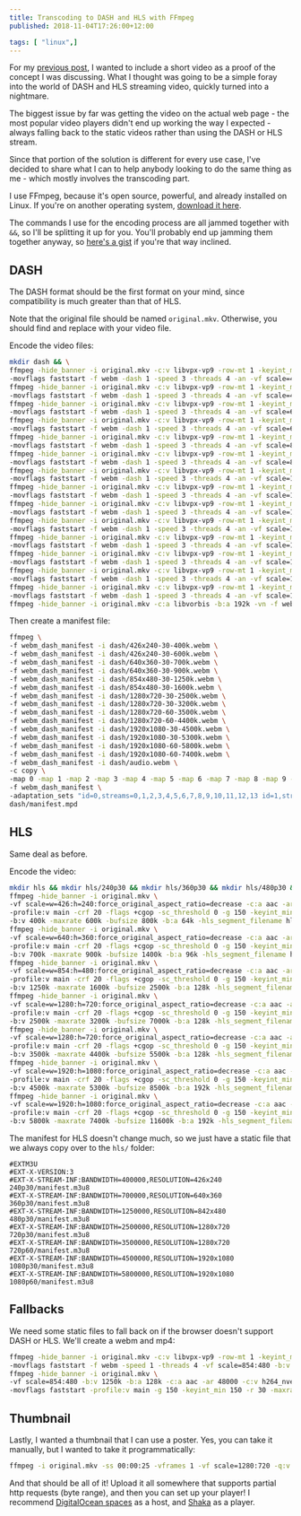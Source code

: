 ```yaml
---
title: Transcoding to DASH and HLS with FFmpeg
published: 2018-11-04T17:26:00+12:00

tags: [ "linux",]
---
```


For my [previous post](https://www.crookm.com/journal/2018/running-skyrim-se-on-linux-mint-19/), I wanted to include a short video as a proof of the concept I was discussing. What I thought was going to be a simple foray into the world of DASH and HLS streaming video, quickly turned into a nightmare.

The biggest issue by far was getting the video on the actual web page - the most popular video players didn't end up working the way I expected - always falling back to the static videos rather than using the DASH or HLS stream.

Since that portion of the solution is different for every use case, I've decided to share what I can to help anybody looking to do the same thing as me - which mostly involves the transcoding part.

I use FFmpeg, because it's open source, powerful, and already installed on Linux. If you're on another operating system, [download it here](https://www.ffmpeg.org/).

The commands I use for the encoding process are all jammed together with `&&`, so I'll be splitting it up for you. You'll probably end up jamming them together anyway, so [here's a gist](https://gist.github.com/crookm/ab234655b5b3d2e4ac5f1502ad1b6e5c) if you're that way inclined.

## DASH
The DASH format should be the first format on your mind, since compatibility is much greater than that of HLS.

Note that the original file should be named `original.mkv`. Otherwise, you should find and replace with your video file.

Encode the video files:

```sh
mkdir dash && \
ffmpeg -hide_banner -i original.mkv -c:v libvpx-vp9 -row-mt 1 -keyint_min 150 -g 150 -tile-columns 4 -frame-parallel 1 \
-movflags faststart -f webm -dash 1 -speed 3 -threads 4 -an -vf scale=426:240 -b:v 400k -r 30 -dash 1 dash/426x240-30-400k.webm && \
ffmpeg -hide_banner -i original.mkv -c:v libvpx-vp9 -row-mt 1 -keyint_min 150 -g 150 -tile-columns 4 -frame-parallel 1 \
-movflags faststart -f webm -dash 1 -speed 3 -threads 4 -an -vf scale=426:240 -b:v 600k -r 30 -dash 1 dash/426x240-30-600k.webm && \
ffmpeg -hide_banner -i original.mkv -c:v libvpx-vp9 -row-mt 1 -keyint_min 150 -g 150 -tile-columns 4 -frame-parallel 1 \
-movflags faststart -f webm -dash 1 -speed 3 -threads 4 -an -vf scale=640:360 -b:v 700k -r 30 -dash 1 dash/640x360-30-700k.webm && \
ffmpeg -hide_banner -i original.mkv -c:v libvpx-vp9 -row-mt 1 -keyint_min 150 -g 150 -tile-columns 4 -frame-parallel 1 \
-movflags faststart -f webm -dash 1 -speed 3 -threads 4 -an -vf scale=640:360 -b:v 900k -r 30 -dash 1 dash/640x360-30-900k.webm && \
ffmpeg -hide_banner -i original.mkv -c:v libvpx-vp9 -row-mt 1 -keyint_min 150 -g 150 -tile-columns 4 -frame-parallel 1 \
-movflags faststart -f webm -dash 1 -speed 3 -threads 4 -an -vf scale=854:480 -b:v 1250k -r 30 -dash 1 dash/854x480-30-1250k.webm && \
ffmpeg -hide_banner -i original.mkv -c:v libvpx-vp9 -row-mt 1 -keyint_min 150 -g 150 -tile-columns 4 -frame-parallel 1 \
-movflags faststart -f webm -dash 1 -speed 3 -threads 4 -an -vf scale=854:480 -b:v 1600k -r 30 -dash 1 dash/854x480-30-1600k.webm && \
ffmpeg -hide_banner -i original.mkv -c:v libvpx-vp9 -row-mt 1 -keyint_min 150 -g 150 -tile-columns 4 -frame-parallel 1 \
-movflags faststart -f webm -dash 1 -speed 3 -threads 4 -an -vf scale=1280:720 -b:v 2500k -r 30 -dash 1 dash/1280x720-30-2500k.webm && \
ffmpeg -hide_banner -i original.mkv -c:v libvpx-vp9 -row-mt 1 -keyint_min 150 -g 150 -tile-columns 4 -frame-parallel 1 \
-movflags faststart -f webm -dash 1 -speed 3 -threads 4 -an -vf scale=1280:720 -b:v 3200k -r 30 -dash 1 dash/1280x720-30-3200k.webm && \
ffmpeg -hide_banner -i original.mkv -c:v libvpx-vp9 -row-mt 1 -keyint_min 150 -g 150 -tile-columns 4 -frame-parallel 1 \
-movflags faststart -f webm -dash 1 -speed 3 -threads 4 -an -vf scale=1280:720 -b:v 3500k -r 60 -dash 1 dash/1280x720-60-3500k.webm && \
ffmpeg -hide_banner -i original.mkv -c:v libvpx-vp9 -row-mt 1 -keyint_min 150 -g 150 -tile-columns 4 -frame-parallel 1 \
-movflags faststart -f webm -dash 1 -speed 3 -threads 4 -an -vf scale=1280:720 -b:v 4400k -r 60 -dash 1 dash/1280x720-60-4400k.webm && \
ffmpeg -hide_banner -i original.mkv -c:v libvpx-vp9 -row-mt 1 -keyint_min 150 -g 150 -tile-columns 4 -frame-parallel 1 \
-movflags faststart -f webm -dash 1 -speed 3 -threads 4 -an -vf scale=1920:1080 -b:v 4500k -r 30 -dash 1 dash/1920x1080-30-4500k.webm && \
ffmpeg -hide_banner -i original.mkv -c:v libvpx-vp9 -row-mt 1 -keyint_min 150 -g 150 -tile-columns 4 -frame-parallel 1 \
-movflags faststart -f webm -dash 1 -speed 3 -threads 4 -an -vf scale=1920:1080 -b:v 5300k -r 30 -dash 1 dash/1920x1080-30-5300k.webm && \
ffmpeg -hide_banner -i original.mkv -c:v libvpx-vp9 -row-mt 1 -keyint_min 150 -g 150 -tile-columns 4 -frame-parallel 1 \
-movflags faststart -f webm -dash 1 -speed 3 -threads 4 -an -vf scale=1920:1080 -b:v 5800k -r 60 -dash 1 dash/1920x1080-60-5800k.webm && \
ffmpeg -hide_banner -i original.mkv -c:v libvpx-vp9 -row-mt 1 -keyint_min 150 -g 150 -tile-columns 4 -frame-parallel 1 \
-movflags faststart -f webm -dash 1 -speed 3 -threads 4 -an -vf scale=1920:1080 -b:v 7400k -r 60 -dash 1 dash/1920x1080-60-7400k.webm && \
ffmpeg -hide_banner -i original.mkv -c:a libvorbis -b:a 192k -vn -f webm -dash 1 dash/audio.webm
```

Then create a manifest file:

```sh
ffmpeg \
-f webm_dash_manifest -i dash/426x240-30-400k.webm \
-f webm_dash_manifest -i dash/426x240-30-600k.webm \
-f webm_dash_manifest -i dash/640x360-30-700k.webm \
-f webm_dash_manifest -i dash/640x360-30-900k.webm \
-f webm_dash_manifest -i dash/854x480-30-1250k.webm \
-f webm_dash_manifest -i dash/854x480-30-1600k.webm \
-f webm_dash_manifest -i dash/1280x720-30-2500k.webm \
-f webm_dash_manifest -i dash/1280x720-30-3200k.webm \
-f webm_dash_manifest -i dash/1280x720-60-3500k.webm \
-f webm_dash_manifest -i dash/1280x720-60-4400k.webm \
-f webm_dash_manifest -i dash/1920x1080-30-4500k.webm \
-f webm_dash_manifest -i dash/1920x1080-30-5300k.webm \
-f webm_dash_manifest -i dash/1920x1080-60-5800k.webm \
-f webm_dash_manifest -i dash/1920x1080-60-7400k.webm \
-f webm_dash_manifest -i dash/audio.webm \
-c copy \
-map 0 -map 1 -map 2 -map 3 -map 4 -map 5 -map 6 -map 7 -map 8 -map 9 -map 10 -map 11 -map 12 -map 13 -map 14 \
-f webm_dash_manifest \
-adaptation_sets "id=0,streams=0,1,2,3,4,5,6,7,8,9,10,11,12,13 id=1,streams=14" \
dash/manifest.mpd
```

## HLS
Same deal as before.

Encode the video:

```sh
mkdir hls && mkdir hls/240p30 && mkdir hls/360p30 && mkdir hls/480p30 && mkdir hls/720p30 && mkdir hls/720p60 && mkdir hls/1080p30 && mkdir hls/1080p60 && \
ffmpeg -hide_banner -i original.mkv \
-vf scale=w=426:h=240:force_original_aspect_ratio=decrease -c:a aac -ar 48000 -c:v h264_nvenc -pixel_format yuv420p \
-profile:v main -crf 20 -flags +cgop -sc_threshold 0 -g 150 -keyint_min 150 -r 30 -hls_time 4 -hls_playlist_type vod \
-b:v 400k -maxrate 600k -bufsize 800k -b:a 64k -hls_segment_filename hls/240p30/240p_%03d.ts hls/240p30/manifest.m3u8 && \
ffmpeg -hide_banner -i original.mkv \
-vf scale=w=640:h=360:force_original_aspect_ratio=decrease -c:a aac -ar 48000 -c:v h264_nvenc -pixel_format yuv420p \
-profile:v main -crf 20 -flags +cgop -sc_threshold 0 -g 150 -keyint_min 150 -r 30 -hls_time 4 -hls_playlist_type vod \
-b:v 700k -maxrate 900k -bufsize 1400k -b:a 96k -hls_segment_filename hls/360p30/360p_%03d.ts hls/360p30/manifest.m3u8 && \
ffmpeg -hide_banner -i original.mkv \
-vf scale=w=854:h=480:force_original_aspect_ratio=decrease -c:a aac -ar 48000 -c:v h264_nvenc -pixel_format yuv420p \
-profile:v main -crf 20 -flags +cgop -sc_threshold 0 -g 150 -keyint_min 150 -r 30 -hls_time 4 -hls_playlist_type vod \
-b:v 1250k -maxrate 1600k -bufsize 2500k -b:a 128k -hls_segment_filename hls/480p30/480p_%03d.ts hls/480p30/manifest.m3u8 && \
ffmpeg -hide_banner -i original.mkv \
-vf scale=w=1280:h=720:force_original_aspect_ratio=decrease -c:a aac -ar 48000 -c:v h264_nvenc -pixel_format yuv420p \
-profile:v main -crf 20 -flags +cgop -sc_threshold 0 -g 150 -keyint_min 150 -r 30 -hls_time 4 -hls_playlist_type vod \
-b:v 2500k -maxrate 3200k -bufsize 7000k -b:a 128k -hls_segment_filename hls/720p30/720p_%03d.ts hls/720p30/manifest.m3u8 && \
ffmpeg -hide_banner -i original.mkv \
-vf scale=w=1280:h=720:force_original_aspect_ratio=decrease -c:a aac -ar 48000 -c:v h264_nvenc -pixel_format yuv420p \
-profile:v main -crf 20 -flags +cgop -sc_threshold 0 -g 150 -keyint_min 150 -r 60 -hls_time 4 -hls_playlist_type vod \
-b:v 3500k -maxrate 4400k -bufsize 5500k -b:a 128k -hls_segment_filename hls/720p60/720p_%03d.ts hls/720p60/manifest.m3u8 && \
ffmpeg -hide_banner -i original.mkv \
-vf scale=w=1920:h=1080:force_original_aspect_ratio=decrease -c:a aac -ar 48000 -c:v h264_nvenc -pixel_format yuv420p \
-profile:v main -crf 20 -flags +cgop -sc_threshold 0 -g 150 -keyint_min 150 -r 30 -hls_time 4 -hls_playlist_type vod \
-b:v 4500k -maxrate 5300k -bufsize 8500k -b:a 192k -hls_segment_filename hls/1080p30/1080p_%03d.ts hls/1080p30/manifest.m3u8 && \
ffmpeg -hide_banner -i original.mkv \
-vf scale=w=1920:h=1080:force_original_aspect_ratio=decrease -c:a aac -ar 48000 -c:v h264_nvenc -pixel_format yuv420p \
-profile:v main -crf 20 -flags +cgop -sc_threshold 0 -g 150 -keyint_min 150 -r 60 -hls_time 4 -hls_playlist_type vod \
-b:v 5800k -maxrate 7400k -bufsize 11600k -b:a 192k -hls_segment_filename hls/1080p60/1080p_%03d.ts hls/1080p60/manifest.m3u8
```

The manifest for HLS doesn't change much, so we just have a static file that we always copy over to the `hls/` folder:

```
#EXTM3U
#EXT-X-VERSION:3
#EXT-X-STREAM-INF:BANDWIDTH=400000,RESOLUTION=426x240
240p30/manifest.m3u8
#EXT-X-STREAM-INF:BANDWIDTH=700000,RESOLUTION=640x360
360p30/manifest.m3u8
#EXT-X-STREAM-INF:BANDWIDTH=1250000,RESOLUTION=842x480
480p30/manifest.m3u8
#EXT-X-STREAM-INF:BANDWIDTH=2500000,RESOLUTION=1280x720
720p30/manifest.m3u8
#EXT-X-STREAM-INF:BANDWIDTH=3500000,RESOLUTION=1280x720
720p60/manifest.m3u8
#EXT-X-STREAM-INF:BANDWIDTH=4500000,RESOLUTION=1920x1080
1080p30/manifest.m3u8
#EXT-X-STREAM-INF:BANDWIDTH=5800000,RESOLUTION=1920x1080
1080p60/manifest.m3u8
```

## Fallbacks
We need some static files to fall back on if the browser doesn't support DASH or HLS. We'll create a webm and mp4:

```sh
ffmpeg -hide_banner -i original.mkv -c:v libvpx-vp9 -row-mt 1 -keyint_min 150 -g 150 -tile-columns 4 -frame-parallel 1 \
-movflags faststart -f webm -speed 1 -threads 4 -vf scale=854:480 -b:v 1250k -r 30 nostream--854x480-30-1250k.webm && \
ffmpeg -hide_banner -i original.mkv \
-vf scale=854:480 -b:v 1250k -b:a 128k -c:a aac -ar 48000 -c:v h264_nvenc -pixel_format yuv420p \
-movflags faststart -profile:v main -g 150 -keyint_min 150 -r 30 -maxrate 1600k -bufsize 2500k nostream--854x480-30-1250k.mp4
```

## Thumbnail
Lastly, I wanted a thumbnail that I can use a poster. Yes, you can take it manually, but I wanted to take it programmatically:

```sh
ffmpeg -i original.mkv -ss 00:00:25 -vframes 1 -vf scale=1280:720 -q:v 5 thumb.jpg
```

And that should be all of it! Upload it all somewhere that supports partial http requests (byte range), and then you can set up your player! I recommend [DigitalOcean spaces](https://m.do.co/c/f8ffd8a5f356) as a host, and [Shaka](https://github.com/google/shaka-player) as a player.
